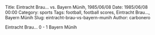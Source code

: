 Title: Eintracht Brau… vs. Bayern Münih, 1985/06/08
Date: 1985/06/08 00:00
Category: sports
Tags: football, football scores, Eintracht Brau…, Bayern Münih
Slug: eintracht-brau-vs-bayern-munih
Author: carbonero


Eintracht Brau… 0 - 1 Bayern Münih
